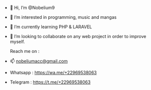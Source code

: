 - 👋 Hi, I’m @Nobelium9

- 👀 I’m interested in programming, music and mangas

- 🌱 I’m currently learning PHP & LARAVEL

- 💞️ I’m looking to collaborate on any web project in order to improve myself.

  Reach me on : 

- 📫 nobeliumacc@gmail.com

- Whatsapp : https://wa.me/+22969538063

- Telegram : https://t.me/+22969538063


<!---
Nobelium9/Nobelium9 is a ✨ special ✨ repository because its `README.md` (this file) appears on your GitHub profile.
You can click the Preview link to take a look at your changes.
--->
